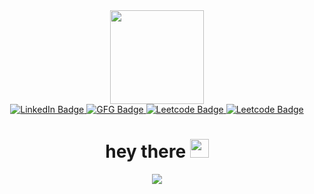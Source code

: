 <div id="header" align="center">
  <img src="https://media.giphy.com/media/v1.Y2lkPTc5MGI3NjExZ3B3NmVvaDRzeGgyb255c25qemp5amNnZ2t4bnlqZjVyM2h1Ynk4cCZlcD12MV9pbnRlcm5hbF9naWZfYnlfaWQmY3Q9cw/WIQ0N0OUvei1OW1h9Z/giphy.gif"     width="150"/>
  <div id="badges">
        <a href="https://www.linkedin.com/in/vandesh-sawant-410573246/">
            <img src="https://img.shields.io/badge/LinkedIn-blue?style=flat&logo=linkedin&logoColor=white" alt="LinkedIn Badge"/>
        </a>
        <a href="https://auth.geeksforgeeks.org/user/vandeshsawant/?utm_source=geeksforgeeks&utm_medium=my_profile&utm_campaign=auth_user">
            <img src="https://img.shields.io/badge/GeekforGeeks-2F8D46?style=flat&logo=geeksforgeeks&logoColor=white" alt="GFG Badge"/>
        </a>
        <a href="https://leetcode.com/vandesh303/">
            <img src="https://img.shields.io/badge/Leetcode-FFA116?style=flat&logo=leetcode&logoColor=white" alt="Leetcode Badge"/>
        </a>
        <a href="https://discordapp.com/users/770940186301038594">
            <img src="https://img.shields.io/badge/Discord-5865F2?style=flat&logo=discord&logoColor=white" alt="Leetcode Badge"/>
        </a>
    </div>
    <img src="https://komarev.com/ghpvc/?username=VandeshSawant&style=flat-square&color=blue" alt=""/>
    <h1>
        hey there
        <img src="https://media.giphy.com/media/hvRJCLFzcasrR4ia7z/giphy.gif" width="30px"/>
    </h1>
</div>

<div align="center">
  <img src="https://raw.githubusercontent.com/saadeghi/saadeghi/master/dino.gif"/>
</div>

<!--
**VandeshSawant/VandeshSawant** is a ✨ _special_ ✨ repository because its `README.md` (this file) appears on your GitHub profile.

Here are some ideas to get you started:

- 🔭 I’m currently working on ...
- 🌱 I’m currently learning ...
- 👯 I’m looking to collaborate on ...
- 🤔 I’m looking for help with ...
- 💬 Ask me about ...
- 📫 How to reach me: ...
- 😄 Pronouns: ...
- ⚡ Fun fact: ...
-->
